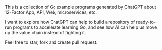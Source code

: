 This is a collection of Go example programs generated by ChatGPT about 12-Factor App, API, Web, microservices, etc.

I want to explore how ChatGPT can help to build a repository of ready-to-run programs to accelerate learning Go, and see how AI can help us move up the value chain instead of fighting it.

Feel free to star, fork and create pull request.
